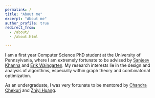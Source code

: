 ```yaml
---
permalink: /
title: "About me"
excerpt: "About me"
author_profile: true
redirect_from: 
  - /about/
  - /about.html

---
```


I am a first year Computer Science PhD student at the University of Pennsylvania, where I am extremely fortunate to be advised by [Sanjeev Khanna](https://www.cis.upenn.edu/~sanjeev/) and [Erik Waingarten](https://sites.google.com/site/erikwaing/home). My research interests lie in the design and analysis of algorithms, especially within graph theory and combinatorial optimization.

As an undergraduate, I was very fortunate to be mentored by [Chandra Chekuri](https://chekuri.cs.illinois.edu/) and [Zhiyi Huang](https://i.cs.hku.hk/~zhiyi/).
